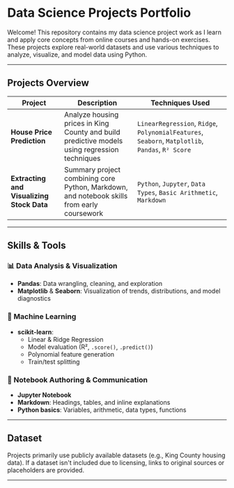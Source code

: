 # Data Science Projects Portfolio

Welcome! This repository contains my data science project work as I learn and apply core concepts from online courses and hands-on exercises. These projects explore real-world datasets and use various techniques to analyze, visualize, and model data using Python.

---

## Projects Overview

| Project | Description | Techniques Used |
|--------|-------------|----------------|
| **House Price Prediction** | Analyze housing prices in King County and build predictive models using regression techniques | `LinearRegression`, `Ridge`, `PolynomialFeatures`, `Seaborn`, `Matplotlib`, `Pandas`, `R² Score` |
| **Extracting and Visualizing Stock Data** | Summary project combining core Python, Markdown, and notebook skills from early coursework | `Python`, `Jupyter`, `Data Types`, `Basic Arithmetic`, `Markdown` |

---

##  Skills & Tools

### 📊 Data Analysis & Visualization
- **Pandas**: Data wrangling, cleaning, and exploration  
- **Matplotlib** & **Seaborn**: Visualization of trends, distributions, and model diagnostics  

### 🤖 Machine Learning
- **scikit-learn**:  
  - Linear & Ridge Regression  
  - Model evaluation (R², `.score()`, `.predict()`)  
  - Polynomial feature generation  
  - Train/test splitting

### 📒 Notebook Authoring & Communication
- **Jupyter Notebook**
- **Markdown**: Headings, tables, and inline explanations
- **Python basics**: Variables, arithmetic, data types, functions

---

## Dataset

Projects primarily use publicly available datasets (e.g., King County housing data). If a dataset isn't included due to licensing, links to original sources or placeholders are provided.

---
